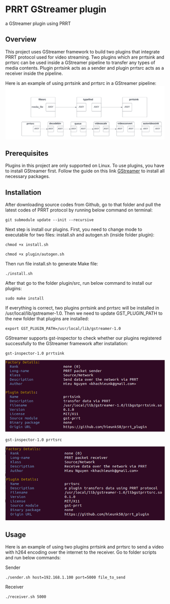 # PRRT GStreamer plugin

a GStreamer plugin using PRRT

## Overview

This project uses GStreamer framework to build two plugins that integrate PRRT protocol used for video streaming. Two plugins which are prrtsink and prrtsrc can be used inside a GStreamer pipeline to transfer any types of media contents. Plugin prrtsink acts as a sender and plugin prrtsrc acts as a receiver inside the pipeline.

Here is an example of using prrtsink and prrtsrc in a GStreamer pipeline:
![pipeline](assets/pipeline.png)

## Prerequisites

Plugins in this project are only supported on Linux. To use plugins, you have to install GStreamer first. Follow the guide on this link [GStreamer](https://gstreamer.freedesktop.org/documentation/installing/on-linux.html?gi-language=c) to install all necessary packages.

## Installation

After downloading source codes from Github, go to that folder and pull the latest codes of PRRT protocol by running below command on terminal:

```
git submodule update --init --recursive
```

Next step is install our plugins. First, you need to change mode to executable for two files: install.sh and autogen.sh (inside folder plugin):

```
chmod +x install.sh
```

```
chmod +x plugin/autogen.sh
```

Then run file install.sh to generate Make file:

```
./install.sh
```

After that go to the folder plugin/src, run below command to install our plugins:

```
sudo make install
```

If everything is correct, two plugins prrtsink and prrtsrc will be installed in /usr/local/lib/gstreamer-1.0. Then we need to update GST_PLUGIN_PATH to the new folder that plugins are installed:

```
export GST_PLUGIN_PATH=/usr/local/lib/gstreamer-1.0
```

GStreamer supports gst-inspector to check whether our plugins registered successfully to the GStreamer framework after installation:

```
gst-inspector-1.0 prrtsink
```

![inspector-prrtsink](assets/gst-inspector-prrtsink.png)

```
gst-inspector-1.0 prrtsrc
```

![inspector-prrtsrc](assets/gst-inspector-prrtsrc.png)

## Usage

Here is an example of using two plugins prrtsink and prrtsrc to send a video with h264 encoding over the internet to the receiver. Go to folder scripts and run below commands:

Sender  

```
./sender.sh host=192.168.1.100 port=5000 file_to_send
```

Receiver  

```
./receiver.sh 5000
```
